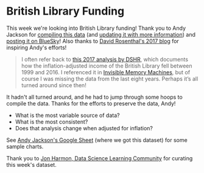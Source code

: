 
# British Library Funding

This week we're looking into British Library funding! 
Thank you to Andy Jackson for [compiling this data](https://anjackson.net/2024/11/27/updating-the-data-on-british-library-funding/) (and [updating it with more information](https://anjackson.net/2024/11/29/british-library-funding-breakdown-trends/)) and [posting it on BlueSky](https://bsky.app/profile/anjacks0n.bsky.social/post/3lbyvepb5oc22)!
Also thanks to [David Rosenthal's 2017 blog](https://blog.dshr.org/2017/08/preservation-is-not-technical-problem.html) for inspiring Andy's efforts!

> I often refer back to [this 2017 analysis by DSHR](https://blog.dshr.org/2017/08/preservation-is-not-technical-problem.html), 
> which documents how the inflation-adjusted income of the British Library fell 
> between 1999 and 2016. I referenced it in [Invisible Memory Machines](https://anjackson.net/2024/05/14/invisible-memory-machines/), 
> but of course I was missing the data from the last eight years. Perhaps it’s 
> all turned around since then!

It hadn't all turned around, and he had to jump through some hoops to compile the data. 
Thanks for the efforts to preserve the data, Andy!

- What is the most variable source of data? 
- What is the most consistent? 
- Does that analysis change when adjusted for inflation?

See [Andy Jackson's Google Sheet](https://docs.google.com/spreadsheets/d/1uxjiuWYZrALF2mthmiYbUPieu1dEdEwv9GB8dEAizso/edit?gid=0#gid=0) (where we got this dataset) for some sample charts.

Thank you to [Jon Harmon, Data Science Learning Community](https://github.com/jonthegeek) for curating this week's dataset.
